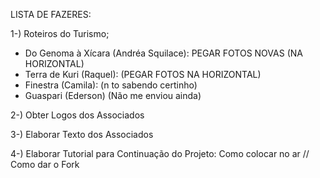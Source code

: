 LISTA DE FAZERES:

1-) Roteiros do Turismo;
- Do Genoma à Xícara (Andréa Squilace): PEGAR FOTOS NOVAS (NA HORIZONTAL)
- Terra de Kuri (Raquel): (PEGAR FOTOS NA HORIZONTAL)
- Finestra (Camila): (n to sabendo certinho)
- Guaspari (Ederson) (Não me enviou ainda)

2-) Obter Logos dos Associados

3-) Elaborar Texto dos Associados

4-) Elaborar Tutorial para Continuação do Projeto: Como colocar no ar // Como dar o Fork